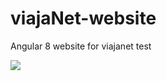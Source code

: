 # viajaNet-website
 Angular 8 website for viajanet test

![](https://github.com/wxkz/viajaNet-website/blob/master/README/video.gif)